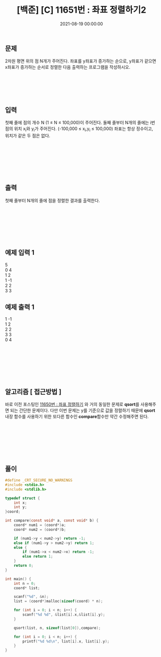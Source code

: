 ﻿---
title: "[백준] [C] 11651번 : 좌표 정렬하기2"
date: 2021-08-19 00:00:00
categories:
- 백준
tags:
- 백준
- 알고리즘
- 단계별 풀어보기
- 정렬
---

## 문제

2차원 평면 위의 점 N개가 주어진다. 좌표를 y좌표가 증가하는 순으로, y좌표가 같으면 x좌표가 증가하는 순서로 정렬한 다음 출력하는 프로그램을 작성하시오.
<br><br><br><br><br><br>

  

## 입력

첫째 줄에 점의 개수 N (1 ≤ N ≤ 100,000)이 주어진다. 둘째 줄부터 N개의 줄에는 i번점의 위치 x<sub>i</sub>와 y<sub>i</sub>가 주어진다. (-100,000 ≤ x<sub>i</sub>,y<sub>i</sub> ≤ 100,000) 좌표는 항상 정수이고, 위치가 같은 두 점은 없다.

<br><br><br><br><br><br>

  

## 출력
첫째 줄부터 N개의 줄에 점을 정렬한 결과를 출력한다.

<br><br><br><br><br><br>

  

## 예제 입력 1
5  
0 4  
1 2  
1 -1  
2 2  
3 3  

## 예제 출력 1
1 -1  
1 2  
2 2  
3 3  
0 4  

<br><br><br><br><br><br>

## 알고리즘 [ 접근방법 ]

바로 이전 포스팅인 [11650번 : 좌표 정렬하기](https://idkim97.github.io/%EB%B0%B1%EC%A4%80/%EB%B0%B1%EC%A4%8011650%EB%B2%88/) 와 거의 동일한 문제로 **qsort**를 사용해주면 되는 간단한 문제이다. 다만 이번 문제는 y를 기준으로 값을 정렬하기 때문에 **qsort** 내장 함수를 사용하기 위한 또다른 함수인 **compare**함수만 약간 수정해주면 된다.

<br><br><br><br><br><br>

## 풀이
```c
#define _CRT_SECURE_NO_WARNINGS
#include <stdio.h>
#include <stdlib.h>

typedef struct {
	int x;
	int y;
}coord;

int compare(const void* a, const void* b) {
	coord* num1 = (coord*)a;
	coord* num2 = (coord*)b;

	if (num1->y < num2->y) return -1;
	else if (num1->y > num2->y) return 1;
	else {
		if (num1->x < num2->x) return -1;
		else return 1;
	}
	return 0;
}

int main() {
	int n = 0;
	coord* list;

	scanf("%d", &n);
	list = (coord*)malloc(sizeof(coord) * n);

	for (int i = 0; i < n; i++) {
		scanf("%d %d", &list[i].x,&list[i].y);
	}

	qsort(list, n, sizeof(list[0]),compare);

	for (int i = 0; i < n; i++) {
		printf("%d %d\n", list[i].x, list[i].y);
	}
}

```
